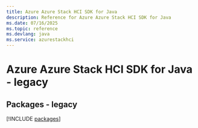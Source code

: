 ```yaml
---
title: Azure Azure Stack HCI SDK for Java
description: Reference for Azure Azure Stack HCI SDK for Java
ms.date: 07/16/2025
ms.topic: reference
ms.devlang: java
ms.service: azurestackhci
---
```

# Azure Azure Stack HCI SDK for Java - legacy
## Packages - legacy
[!INCLUDE [packages](azure-stack-hci-index.md)]